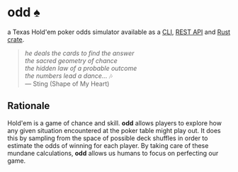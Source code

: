 # odd ♠️

a Texas Hold'em poker odds simulator available as a [CLI](./cli),
[REST API](./web) and [Rust crate](./engine).

> _he deals the cards to find the answer_  
> _the sacred geometry of chance_  
> _the hidden law of a probable outcome_  
> _the numbers lead a dance..._ 🎶  
> — Sting (Shape of My Heart)

## Rationale

Hold'em is a game of chance and skill. **odd** allows players to explore how
any given situation encountered at the poker table might play out. It does this
by sampling from the space of possible deck shuffles in order to estimate the
odds of winning for each player. By taking care of these mundane calculations,
**odd** allows us humans to focus on perfecting our game.

